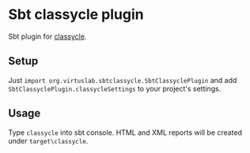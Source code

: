 Sbt classycle plugin
====================

Sbt plugin for [classycle](http://classycle.sourceforge.net/).

Setup
-----

Just `import org.virtuslab.sbtclassycle.SbtClassyclePlugin` and add `SbtClassyclePlugin.classycleSettings` to your project's settings.

Usage
-----

Type `classycle` into sbt console. HTML and XML reports will be created under `target\classycle`.
